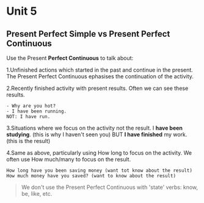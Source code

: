# Unit 5

## Present Perfect Simple vs Present Perfect Continuous
Use the Present **Perfect Continuous** to talk about:

1.Unfinished actions which started in the past and continue in the present. The Present Perfect Continuous ephasises the continuation of the activity.

2.Recently finished activity with present results. Often we can see these results.
```
- Why are you hot?
- I have been running.
NOT: I have run.
```
3.Situations where we focus on the activity not the result. I **have been studying**. (this is why I haven't seen you) BUT **I have finished** my work. (this is the result)

4.Same as above, particularly using How long to focus on the activity.  We often use How much/many to focus on the result.
```
How long have you been saving money (want tot know about the result)
How much money have you saved? (want to know about the result)
```
> We don't use the Present Perfect Continuous with 'state' verbs: know, be, like, etc.
